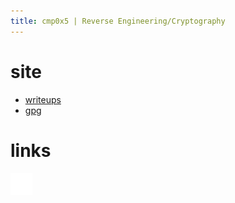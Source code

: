 ```yaml
---
title: cmp0x5 | Reverse Engineering/Cryptography
---
```


# site
- [writeups](/blog/index.md)
- [gpg](./assets/cmp0x5.asc)

# links
<a href="https://github.com/cmp0x5" target="_blank" rel="noopener noreferrer">
    <img src="./assets/images/github-mark-white.svg" alt="GitHub" style="width: 35px; height: 35px;">
</a>
